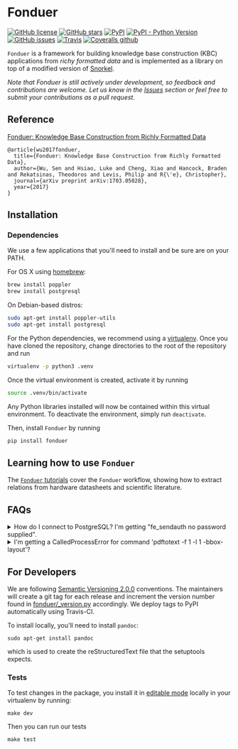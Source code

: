 # Fonduer

[![GitHub license](https://img.shields.io/github/license/HazyResearch/fonduer.svg)](https://github.com/HazyResearch/fonduer/blob/master/LICENSE)
[![GitHub stars](https://img.shields.io/github/stars/HazyResearch/fonduer.svg)](https://github.com/HazyResearch/fonduer/stargazers)
[![PyPI](https://img.shields.io/pypi/v/fonduer.svg)](https://pypi.org/project/fonduer/)
[![PyPI - Python Version](https://img.shields.io/pypi/pyversions/fonduer.svg)](https://pypi.org/project/fonduer/)
[![GitHub issues](https://img.shields.io/github/issues/HazyResearch/fonduer.svg)](https://github.com/HazyResearch/fonduer/issues)
[![Travis](https://img.shields.io/travis/HazyResearch/fonduer.svg)](https://travis-ci.org/HazyResearch/fonduer)
[![Coveralls github](https://img.shields.io/coveralls/github/HazyResearch/fonduer.svg)](https://coveralls.io/github/HazyResearch/fonduer)

`Fonduer` is a framework for building knowledge base construction (KBC)
applications from _richy formatted data_ and is implemented as a library on
top of a modified version of [Snorkel](https://hazyresearch.github.io/snorkel/).

_Note that Fonduer is still actively under development, so feedback and
contributions are welcome. Let us know in the
[Issues](https://github.com/HazyResearch/fonduer/issues) section or feel free
to submit your contributions as a pull request._

## Reference

[Fonduer: Knowledge Base Construction from Richly Formatted Data](https://arxiv.org/abs/1703.05028)

```
@article{wu2017fonduer,
  title={Fonduer: Knowledge Base Construction from Richly Formatted Data},
  author={Wu, Sen and Hsiao, Luke and Cheng, Xiao and Hancock, Braden and Rekatsinas, Theodoros and Levis, Philip and R{\'e}, Christopher},
  journal={arXiv preprint arXiv:1703.05028},
  year={2017}
}
```

## Installation

### Dependencies

We use a few applications that you'll need to install and be sure are on your
PATH.

For OS X using [homebrew](https://brew.sh):

```bash
brew install poppler
brew install postgresql
```

On Debian-based distros:

```bash
sudo apt-get install poppler-utils
sudo apt-get install postgresql
```

For the Python dependencies, we recommend using a
[virtualenv](https://virtualenv.pypa.io/en/stable/). Once you have cloned the
repository, change directories to the root of the repository and run

```bash
virtualenv -p python3 .venv
```

Once the virtual environment is created, activate it by running

```bash
source .venv/bin/activate
```

Any Python libraries installed will now be contained within this virtual
environment. To deactivate the environment, simply run `deactivate`.

Then, install `Fonduer` by running

```bash
pip install fonduer
```

## Learning how to use `Fonduer`

The [`Fonduer`
tutorials](https://github.com/hazyresearch/fonduer-tutorials) cover the
`Fonduer` workflow, showing how to extract relations from hardware datasheets
and scientific literature.

## FAQs

<details><summary>How do I connect to PostgreSQL? I'm getting "fe_sendauth no
password supplied".</summary><br>

There are [four main
ways](https://dba.stackexchange.com/questions/14740/how-to-use-psql-with-no-password-prompt)
to deal with entering passwords when you connect to your PostgreSQL database:

1. Set the `PGPASSWORD` environment variable
   ```
   PGPASSWORD=<pass> psql -h <host> -U <user>
   ```
2. Using a [.pgpass file to store the
   password](http://www.postgresql.org/docs/current/static/libpq-pgpass.html).
3. Setting the users to [trust
   authentication](https://www.postgresql.org/docs/current/static/auth-methods.html#AUTH-TRUST)
   in the pg_hba.conf file. This makes local development easy, but probably
   isn't suitable for multiuser environments. You can find your hba file
   location by running `psql`, then querying
   ```
   SHOW hba_file;
   ```
4. Put the username and password in the connection URI:
   ```
   postgres://user:pw@localhost:5432/...
   ```

</details>

<details><summary>I'm getting a CalledProcessError for command 'pdftotext -f 1
-l 1 -bbox-layout'?</summary><br>

Are you using Ubuntu 14.04 (or older)? Fonduer requires `poppler-utils` to be
[version `0.36.0` or greater](https://poppler.freedesktop.org/releases.html).
Otherwise, the `-bbox-layout` option is not available for `pdftotext`.

If you must use Ubuntu 14.04, you can [install
manually](https://poppler.freedesktop.org). As an example, to install `0.53.0`:

```bash
sudo apt-get install build-essential checkinstall
wget poppler.freedesktop.org/poppler-0.53.0.tar.xz
tar -xf ./poppler-0.53.0.tar.xz
cd poppler-0.53.0
./configure
make
sudo checkinstall
```

We highly recommend using at least Ubuntu 16.04 though, as we haven't done
testing on 14.04 or older.

</details>

## For Developers

We are following [Semantic Versioning 2.0.0](https://semver.org/) conventions.
The maintainers will create a git tag for each release and increment the
version number found in
[fonduer/\_version.py](https://github.com/HazyResearch/fonduer/blob/master/fonduer/_version.py)
accordingly. We deploy tags to PyPI automatically using Travis-CI.

To install locally, you'll need to install `pandoc`:

```
sudo apt-get install pandoc
```

which is used to create the reStructuredText file that the setuptools expects.

### Tests

To test changes in the package, you install it in [editable
mode](https://packaging.python.org/tutorials/distributing-packages/#working-in-development-mode)
locally in your virtualenv by running:

```
make dev
```

Then you can run our tests

```
make test
```
